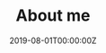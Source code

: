 ---
# About
title: "About me"  # Add a page title.
summary: "Short overview on past projects and accomplishments"  # Add a page description.
date: "2019-08-01T00:00:00Z"  # Add today's date.
type: "widget_page"  # Page type is a Widget Page
---
